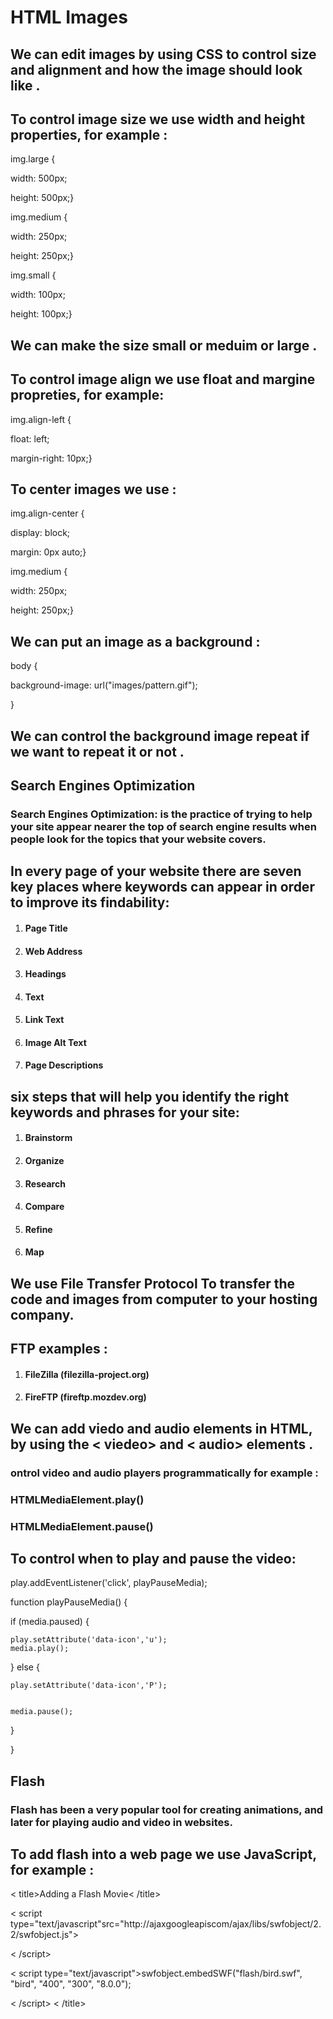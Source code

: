 # HTML Images
## We can edit images by using CSS to control size and alignment and how the image should look like . 
## To control image size we use width and height properties, for example : 
img.large {

width: 500px;

height: 500px;}

img.medium {

width: 250px;

height: 250px;}

img.small {

width: 100px;

height: 100px;}
## We can make the size small or meduim or large . 
## To control image align we use float and margine propreties, for example:
img.align-left {

float: left;

margin-right: 10px;}
## To center images we use : 
img.align-center {

display: block;

margin: 0px auto;}

img.medium {

width: 250px;

height: 250px;}
## We can put an image as a background : 
body {

background-image: url("images/pattern.gif");

}
## We can control the background image repeat if we want to repeat it or not .


## Search Engines Optimization
### Search Engines Optimization: is the practice of trying to help your site appear nearer the top of search engine results when people look for the topics that your website covers.

## In every page of your website there are seven key places where keywords can appear in order to improve its findability:
1. #### Page Title
2. #### Web Address
3. #### Headings
4. #### Text
5. #### Link Text
6. #### Image Alt Text
7. #### Page Descriptions


## six steps that will help you identify the right keywords and phrases for your site:
1. #### Brainstorm
2. #### Organize
3. #### Research
4. #### Compare
5. #### Refine
6. #### Map

## We use File Transfer Protocol To transfer the code and images from computer to your hosting company.
## FTP examples : 
1. #### FileZilla (filezilla-project.org)
2. #### FireFTP  (fireftp.mozdev.org)

## We can add viedo and audio elements in HTML, by using the < viedeo> and < audio> elements . 
### ontrol video and audio players programmatically for example :
### HTMLMediaElement.play() 
### HTMLMediaElement.pause()
## To control when to play and pause the video: 
play.addEventListener('click', playPauseMedia);

function playPauseMedia() {
  
  if (media.paused) {
    
    play.setAttribute('data-icon','u');
    media.play();
  
  } else {
    
    play.setAttribute('data-icon','P');
   
    
    media.pause();
 
  
}

}
## Flash 
### Flash has been a very popular tool for creating animations, and later for playing audio and video in websites.
## To add flash into a web page we use JavaScript, for example : 
< title>Adding a Flash Movie< /title>

< script type="text/javascript"src="http://ajaxgoogleapiscom/ajax/libs/swfobject/2.2/swfobject.js">

< /script>

< script type="text/javascript">swfobject.embedSWF("flash/bird.swf",
"bird", "400", "300", "8.0.0");

< /script>
< /title>

